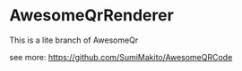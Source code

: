 # AwesomeQrRenderer

This is a lite branch of AwesomeQr

see more: https://github.com/SumiMakito/AwesomeQRCode

